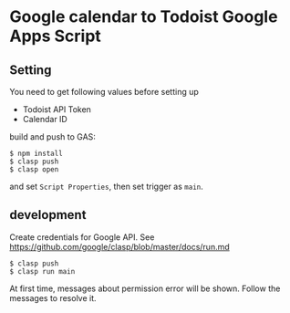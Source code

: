 # Google calendar to Todoist Google Apps Script



## Setting

You need to get following values before setting up

* Todoist API Token
* Calendar ID

build and push to GAS:

```
$ npm install
$ clasp push
$ clasp open
```

and set `Script Properties`, then set trigger as `main`.

## development

Create credentials for Google API.
See https://github.com/google/clasp/blob/master/docs/run.md

```
$ clasp push
$ clasp run main
```

At first time, messages about permission error will be shown.
Follow the messages to resolve it.
